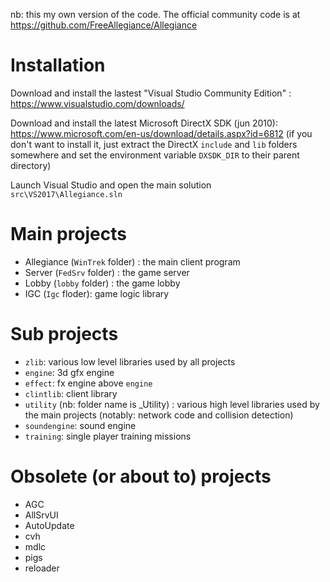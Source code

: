 nb: this my own version of the code. The official community code is at https://github.com/FreeAllegiance/Allegiance


# Installation

Download and install the lastest "Visual Studio Community Edition" : https://www.visualstudio.com/downloads/

Download and install the latest Microsoft DirectX SDK (jun 2010): https://www.microsoft.com/en-us/download/details.aspx?id=6812 (if you don't want to install it, just extract the DirectX `include` and `lib` folders somewhere and set the environment variable `DXSDK_DIR` to their parent directory)

Launch Visual Studio and open the main solution `src\VS2017\Allegiance.sln`

# Main projects

* Allegiance (`WinTrek` folder) : the main client program
* Server (`FedSrv` folder) : the game server
* Lobby (`lobby` folder) : the game lobby
* IGC (`Igc` floder): game logic library

# Sub projects
* `zlib`: various low level libraries used by all projects
* `engine`: 3d gfx engine
* `effect`: fx engine above `engine`
* `clintlib`: client library
* `utility` (nb: folder name is _Utility) : various high level libraries used by the main projects (notably: network code and collision detection)
* `soundengine`: sound engine
* `training`: single player training missions 

# Obsolete (or about to) projects
* AGC
* AllSrvUI
* AutoUpdate
* cvh
* mdlc
* pigs
* reloader
